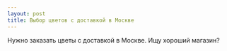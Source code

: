 ```yaml
---
layout: post 
title: Выбор цветов с доставкой в Москве 
--- 
```

Нужно заказать цветы с доставкой в Москве. Ищу хороший магазин?
